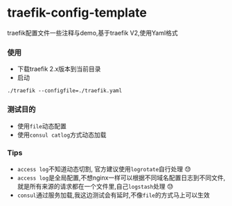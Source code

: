# traefik-config-template
traefik配置文件一些注释与demo,基于traefik V2,使用Yaml格式

### 使用
- 下载traefik 2.x版本到当前目录
- 启动
```
./traefik --configfile=./traefik.yaml
```

### 测试目的
- 使用`file`动态配置
- 使用`consul catlog`方式动态加载

### Tips
- `access log`不知道动态切割, 官方建议使用`logrotate`自行处理 😓
- `access log`是全局配置,不想nginx一样可以根据不同域名配置日志到不同文件,就是所有来源的请求都在一个文件里,自己`logstash`处理 😓
- `consul`通过服务加载,我这边测试会有延时,不像`file`的方式马上可以生效